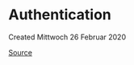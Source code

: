 # Authentication
Created Mittwoch 26 Februar 2020

[Source](https://docs.djangoproject.com/en/3.0/topics/auth/default/#using-the-django-authentication-system)



